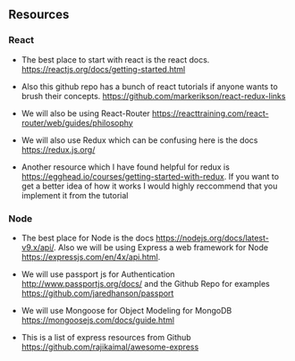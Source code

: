 ## Resources

### React
- The best place to start with react is the react docs. https://reactjs.org/docs/getting-started.html

- Also this github repo has a bunch of react tutorials if anyone wants to brush their concepts. https://github.com/markerikson/react-redux-links

- We will also be using React-Router https://reacttraining.com/react-router/web/guides/philosophy

- We will also use Redux which can be confusing here is the docs https://redux.js.org/

- Another resource which I have found helpful for redux is https://egghead.io/courses/getting-started-with-redux. If you want to get a better idea of how it works I would highly reccommend that you implement it from the tutorial

### Node

- The best place for Node is the docs https://nodejs.org/docs/latest-v9.x/api/. Also we will be using Express a web framework for Node https://expressjs.com/en/4x/api.html.

- We will use passport js for Authentication http://www.passportjs.org/docs/ and the Github Repo for examples https://github.com/jaredhanson/passport
- We will use Mongoose for Object Modeling for MongoDB https://mongoosejs.com/docs/guide.html
- This is a list of express resources from Github https://github.com/rajikaimal/awesome-express
